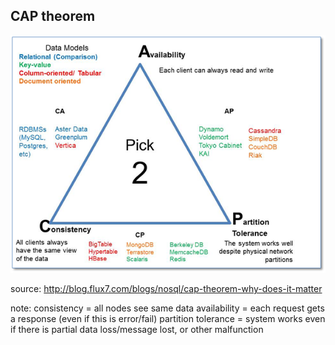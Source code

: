 ##  CAP theorem

<img src="../images/captheorem.png"/>

source: http://blog.flux7.com/blogs/nosql/cap-theorem-why-does-it-matter 

note:
  consistency = all nodes see same data
  availability = each request gets a response (even if this is error/fail) 
  partition tolerance = system works even if there is partial data loss/message lost, or other malfunction
